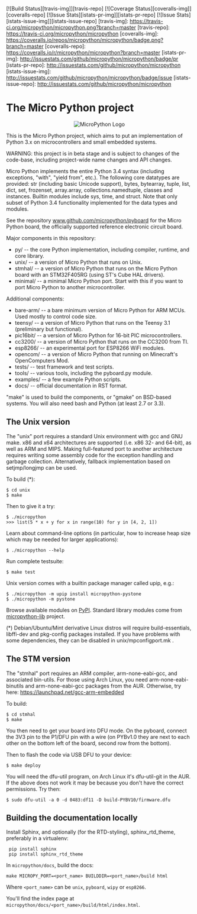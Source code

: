 [![Build Status][travis-img]][travis-repo] [![Coverage Status][coveralls-img]][coveralls-repo] [![Issue Stats][istats-pr-img]][istats-pr-repo] [![Issue Stats][istats-issue-img]][istats-issue-repo]
[travis-img]:  https://travis-ci.org/micropython/micropython.png?branch=master
[travis-repo]: https://travis-ci.org/micropython/micropython
[coveralls-img]:  https://coveralls.io/repos/micropython/micropython/badge.png?branch=master
[coveralls-repo]: https://coveralls.io/r/micropython/micropython?branch=master
[istats-pr-img]: http://issuestats.com/github/micropython/micropython/badge/pr
[istats-pr-repo]: http://issuestats.com/github/micropython/micropython
[istats-issue-img]: http://issuestats.com/github/micropython/micropython/badge/issue
[istats-issue-repo]: http://issuestats.com/github/micropython/micropython

The Micro Python project
========================
<p align="center">
  <img src="https://raw.githubusercontent.com/micropython/micropython/master/logo/upython-with-micro.jpg" alt="MicroPython Logo"/>
</p>

This is the Micro Python project, which aims to put an implementation
of Python 3.x on microcontrollers and small embedded systems.

WARNING: this project is in beta stage and is subject to changes of the
code-base, including project-wide name changes and API changes.

Micro Python implements the entire Python 3.4 syntax (including exceptions,
"with", "yield from", etc.).  The following core datatypes are provided:
str (including basic Unicode support), bytes, bytearray, tuple, list, dict,
set, frozenset, array.array, collections.namedtuple, classes and instances.
Builtin modules include sys, time, and struct.  Note that only subset of
Python 3.4 functionality implemented for the data types and modules.

See the repository www.github.com/micropython/pyboard for the Micro
Python board, the officially supported reference electronic circuit board.

Major components in this repository:
- py/ -- the core Python implementation, including compiler, runtime, and
  core library.
- unix/ -- a version of Micro Python that runs on Unix.
- stmhal/ -- a version of Micro Python that runs on the Micro Python board
  with an STM32F405RG (using ST's Cube HAL drivers).
- minimal/ -- a minimal Micro Python port. Start with this if you want
  to port Micro Python to another microcontroller.

Additional components:
- bare-arm/ -- a bare minimum version of Micro Python for ARM MCUs. Used
  mostly to control code size.
- teensy/ -- a version of Micro Python that runs on the Teensy 3.1
  (preliminary but functional).
- pic16bit/ -- a version of Micro Python for 16-bit PIC microcontrollers.
- cc3200/ -- a version of Micro Python that runs on the CC3200 from TI.
- esp8266/ -- an experimental port for ESP8266 WiFi modules.
- opencom/ -- a version of Micro Python that running on Minecraft's OpenComputers Mod.
- tests/ -- test framework and test scripts.
- tools/ -- various tools, including the pyboard.py module.
- examples/ -- a few example Python scripts.
- docs/ -- official documentation in RST format.

"make" is used to build the components, or "gmake" on BSD-based systems.
You will also need bash and Python (at least 2.7 or 3.3).

The Unix version
----------------

The "unix" port requires a standard Unix environment with gcc and GNU make.
x86 and x64 architectures are supported (i.e. x86 32- and 64-bit), as well
as ARM and MIPS. Making full-featured port to another architecture requires
writing some assembly code for the exception handling and garbage collection.
Alternatively, fallback implementation based on setjmp/longjmp can be used.

To build (*):

    $ cd unix
    $ make

Then to give it a try:

    $ ./micropython
    >>> list(5 * x + y for x in range(10) for y in [4, 2, 1])

Learn about command-line options (in particular, how to increase heap size
which may be needed for larger applications):

    $ ./micropython --help

Run complete testsuite:

    $ make test

Unix version comes with a builtin package manager called upip, e.g.:

    $ ./micropython -m upip install micropython-pystone
    $ ./micropython -m pystone

Browse available modules on
[PyPI](https://pypi.python.org/pypi?%3Aaction=search&term=micropython).
Standard library modules come from
[micropython-lib](https://github.com/micropython/micropython-lib) project.

(*) Debian/Ubuntu/Mint derivative Linux distros will require build-essentials,
libffi-dev and pkg-config packages installed. If you have problems with some
dependencies, they can be disabled in unix/mpconfigport.mk .

The STM version
---------------

The "stmhal" port requires an ARM compiler, arm-none-eabi-gcc, and associated
bin-utils.  For those using Arch Linux, you need arm-none-eabi-binutils and
arm-none-eabi-gcc packages from the AUR.  Otherwise, try here:
https://launchpad.net/gcc-arm-embedded

To build:

    $ cd stmhal
    $ make

You then need to get your board into DFU mode.  On the pyboard, connect the
3V3 pin to the P1/DFU pin with a wire (on PYBv1.0 they are next to each other
on the bottom left of the board, second row from the bottom).

Then to flash the code via USB DFU to your device:

    $ make deploy

You will need the dfu-util program, on Arch Linux it's dfu-util-git in the
AUR.  If the above does not work it may be because you don't have the
correct permissions.  Try then:

    $ sudo dfu-util -a 0 -d 0483:df11 -D build-PYBV10/firmware.dfu

Building the documentation locally
----------------------------------

Install Sphinx, and optionally (for the RTD-styling), sphinx_rtd_theme,
preferably in a virtualenv:

     pip install sphinx
     pip install sphinx_rtd_theme

In `micropython/docs`, build the docs:

    make MICROPY_PORT=<port_name> BUILDDIR=<port_name>/build html

Where `<port_name>` can be `unix`, `pyboard`, `wipy` or `esp8266`.

You'll find the index page at `micropython/docs/<port_name>/build/html/index.html`.
